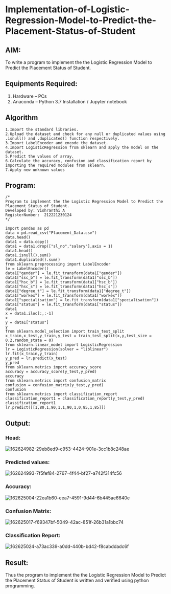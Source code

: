 # Implementation-of-Logistic-Regression-Model-to-Predict-the-Placement-Status-of-Student

## AIM:
To write a program to implement the the Logistic Regression Model to Predict the Placement Status of Student.

## Equipments Required:
1. Hardware – PCs
2. Anaconda – Python 3.7 Installation / Jupyter notebook

## Algorithm
```
1.Import the standard libraries.
2.Upload the dataset and check for any null or duplicated values using .isnull() and .duplicated() function respectively.
3.Import LabelEncoder and encode the dataset.
4.Import LogisticRegression from sklearn and apply the model on the dataset.
5.Predict the values of array.
6.Calculate the accuracy, confusion and classification report by importing the required modules from sklearn.
7.Apply new unknown values
```

## Program:
```
/*
Program to implement the the Logistic Regression Model to Predict the Placement Status of Student.
Developed by: Vishranthi A
RegisterNumber:  212221230124
*/
```
```
import pandas as pd
data = pd.read_csv("Placement_Data.csv")
data.head()
data1 = data.copy()
data1 = data1.drop(["sl_no","salary"],axis = 1)
data1.head()
data1.isnull().sum()
data1.duplicated().sum()
from sklearn.preprocessing import LabelEncoder
le = LabelEncoder()
data1["gender"] = le.fit_transform(data1["gender"])
data1["ssc_b"] = le.fit_transform(data1["ssc_b"])
data1["hsc_b"] = le.fit_transform(data1["hsc_b"])
data1["hsc_s"] = le.fit_transform(data1["hsc_s"])
data1["degree_t"] = le.fit_transform(data1["degree_t"])
data1["workex"] = le.fit_transform(data1["workex"])
data1["specialisation"] = le.fit_transform(data1["specialisation"])
data1["status"] = le.fit_transform(data1["status"])
data1
x = data1.iloc[:,:-1]
x
y = data1["status"]
y
from sklearn.model_selection import train_test_split
x_train,x_test,y_train,y_test = train_test_split(x,y,test_size = 0.2,random_state = 0)
from sklearn.linear_model import LogisticRegression
lr = LogisticRegression(solver = "liblinear")
lr.fit(x_train,y_train)
y_pred = lr.predict(x_test)
y_pred
from sklearn.metrics import accuracy_score
accuracy = accuracy_score(y_test,y_pred)
accuracy
from sklearn.metrics import confusion_matrix
confusion = confusion_matrix(y_test,y_pred)
confusion
from sklearn.metrics import classification_report
classification_report1 = classification_report(y_test,y_pred)
classification_report1
lr.predict([[1,80,1,90,1,1,90,1,0,85,1,85]])
```

## Output:
### Head:
![162624982-29eb8ed9-c953-4424-901e-3cc1b8c248ae](https://user-images.githubusercontent.com/93427278/196478925-813e8a4e-b32a-4ef3-b88e-cac875b00d3b.png)
### Predicted values:
![162624993-7f5fef84-2767-4f44-bf27-a742f314fc56](https://user-images.githubusercontent.com/93427278/196478995-570d7c28-ec74-4a22-a986-b9268447b217.png)
### Accuracy:
![162625004-22ea1b60-eea7-4591-9d44-6b445ae6640e](https://user-images.githubusercontent.com/93427278/196479062-da41501a-7c2d-4702-9a25-44a43772eb02.png)
### Confusion Matrix:
![162625017-f69347bf-5049-42ac-851f-26b31a1bbc74](https://user-images.githubusercontent.com/93427278/196479116-ac364f28-141d-43fe-8f5f-ed9b740fbf41.png)
### Classification Report:
![162625024-a73ac339-a0dd-440b-bd42-f8cabddadc6f](https://user-images.githubusercontent.com/93427278/196479205-7da2b9e1-5a0f-40bd-9b3f-eb8fcc6e94e8.png)

## Result:
Thus the program to implement the the Logistic Regression Model to Predict the Placement Status of Student is written and verified using python programming.
